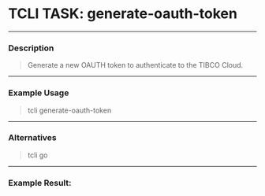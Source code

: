 # TCLI TASK: generate-oauth-token

---
### Description
> Generate a new OAUTH token to authenticate to the TIBCO Cloud.

---
### Example Usage
> tcli generate-oauth-token

---
### Alternatives
> tcli go


---
### Example Result:
